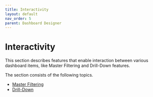 ```yaml
---
title: Interactivity
layout: default
nav_order: 5
parent: Dashboard Designer
---
```

# Interactivity
This section describes features that enable interaction between various dashboard items, like Master Filtering and Drill-Down features.

The section consists of the following topics.
* [Master Filtering](interactivity/master-filtering.md)
* [Drill-Down](interactivity/drill-down.md)
